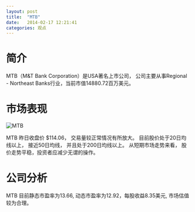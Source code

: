 ```yaml
---
layout: post
title:  "MTB"
date:   2014-02-17 12:21:41
categories: 观点
---
```


# 简介
MTB（M&T Bank Corporation）是USA著名上市公司，
公司主要从事Regional - Northeast Banks行业，当前市值14880.72百万美元。

# 市场表现

![MTB](http://finviz.com/chart.ashx?t=MTB&ty=c&ta=1&p=d&s=l)

MTB 昨日收盘价 $114.06，
交易量较正常情况有所放大。
目前股价处于20日均线以上，
接近50日均线，
并且处于200日均线以上。
从短期市场走势来看，
股价走势平稳，投资者应减少无谓的操作。

# 公司分析
MTB 目前静态市盈率为13.66, 动态市盈率为12.92，每股收益8.35美元,
市场估值较为合理。
